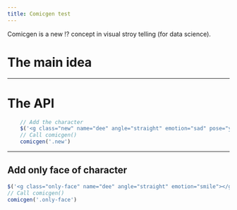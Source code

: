 ```yaml
---
title: Comicgen test
---
```


Comicgen is a new !? concept in visual stroy telling (for data science).

<script src="https://cdn.jsdelivr.net/npm/comicgen@1.0.0/dist/comicgen.min.js"></script>

# The main idea

<g class="comicgen" name="aryan" emotion="angry" pose="handsinpocket"></g>

<hr>

# The API

```javascript
    // Add the character
    $('<g class="new" name="dee" angle="straight" emotion="sad" pose="yuhoo"></g>').appendTo('body')
    // Call comicgen()
    comicgen('.new')
```

<script>
    // Add the character
    $('<g class="new" name="dee" angle="straight" emotion="sad" pose="yuhoo"></g>').appendTo('body')
    // Call comicgen()
    comicgen('.new')
</script>


<hr>

## Add only face of character


```javascript
$('<g class="only-face" name="dee" angle="straight" emotion="smile"></g>').appendTo('body')
// Call comicgen()
comicgen('.only-face')
```

<script>
    $('<g class="only-face" name="dee" angle="straight" emotion="smile"></g>').appendTo('body')
    // Call comicgen()
    comicgen('.only-face')
</script>

